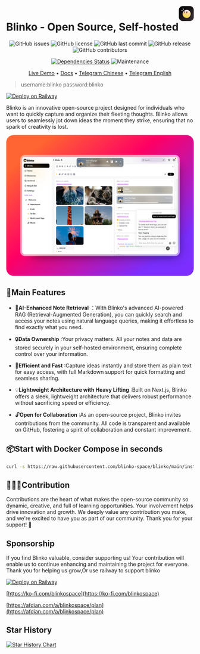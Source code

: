 
<img align='right' height='40px' src="./public/logo.svg" alt="Blinko" />

# Blinko - Open Source, Self-hosted

<div align="center">

<!-- ![GitHub forks](https://img.shields.io/github/forks/blinko-space/blinko?style=social) -->
![GitHub issues](https://img.shields.io/github/issues/blinko-space/blinko)
![GitHub license](https://img.shields.io/github/license/blinko-space/blinko)
![GitHub last commit](https://img.shields.io/github/last-commit/blinko-space/blinko)
![GitHub release](https://img.shields.io/github/v/release/blinko-space/blinko)
![GitHub contributors](https://img.shields.io/github/contributors/blinko-space/blinko)
<!-- ![Downloads](https://img.shields.io/github/downloads/blinko-space/blinko/total) -->

[![Dependencies Status](https://img.shields.io/badge/dependencies-up%20to%20date-brightgreen.svg)](https://github.com/denser-org/denser-retriever/pulls?utf8=%E2%9C%93&q=is%3Apr%20author%3Aapp%2Fdependabot)
![Maintenance](https://img.shields.io/badge/Maintained-Actively-green)

</div>

<div align="center">

[Live Demo](https://blinko-production-2fd1.up.railway.app/) •
[Docs](https://blinko.mintlify.app/introduction) •
[Telegram Chinese](https://t.me/blinkoChinese) •
[Telegram English](https://t.me/blinkoEnglish)
</div>

> username:blinko
> password:blinko

[![Deploy on Railway](https://railway.com/button.svg)](https://railway.com/template/InjVjN?referralCode=tZHs0g)

Blinko is an innovative open-source project designed for individuals who want to quickly capture and organize their fleeting thoughts. Blinko allows users to seamlessly jot down ideas the moment they strike, ensuring that no spark of creativity is lost.

<img style="border-radius:20px" src="./public/home.png" alt="Blinko" />

## 🚀Main Features
- 🤖**AI-Enhanced Note Retrieval** ：With Blinko's advanced AI-powered RAG (Retrieval-Augmented Generation), you can quickly search and access your notes using natural language queries, making it effortless to find exactly what you need.

- 🔒**Data Ownership** :Your privacy matters. All your notes and data are stored securely in your self-hosted environment, ensuring complete control over your information.

- 🚀**Efficient and Fast** :Capture ideas instantly and store them as plain text for easy access, with full Markdown support for quick formatting and seamless sharing.

- 💡**Lightweight Architecture with Heavy Lifting** :Built on Next.js, Blinko offers a sleek, lightweight architecture that delivers robust performance without sacrificing speed or efficiency.

- 🔓**Open for Collaboration** :As an open-source project, Blinko invites contributions from the community. All code is transparent and available on GitHub, fostering a spirit of collaboration and constant improvement.

## 📦Start with Docker Compose in seconds

```bash
curl -s https://raw.githubusercontent.com/blinko-space/blinko/main/install.sh | bash
```

## 👨🏼‍💻Contribution
Contributions are the heart of what makes the open-source community so dynamic, creative, and full of learning opportunities. Your involvement helps drive innovation and growth. We deeply value any contribution you make, and we're excited to have you as part of our community. Thank you for your support! 🙌

## Sponsorship
If you find Blinko valuable, consider supporting us! Your contribution will enable us to continue enhancing and maintaining the project for everyone. Thank you for helping us grow,Or use railway to support blinko

[![Deploy on Railway](https://railway.com/button.svg)](https://railway.com/template/InjVjN?referralCode=tZHs0g)

[https://ko-fi.com/blinkospace](https://ko-fi.com/blinkospace)

[https://afdian.com/a/blinkospace/plan](https://afdian.com/a/blinkospace/plan)

## Star History

[![Star History Chart](https://api.star-history.com/svg?repos=blinko-space/blinko&type=Date)](https://star-history.com/#blinko-space/blinko&Date)


